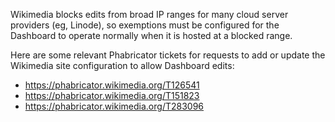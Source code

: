 Wikimedia blocks edits from broad IP ranges for many cloud server providers (eg, Linode), so exemptions must be configured for the Dashboard to operate normally when it is hosted at a blocked range.

Here are some relevant Phabricator tickets for requests to add or update the Wikimedia site configuration to allow Dashboard edits:
* https://phabricator.wikimedia.org/T126541
* https://phabricator.wikimedia.org/T151823
* https://phabricator.wikimedia.org/T283096
